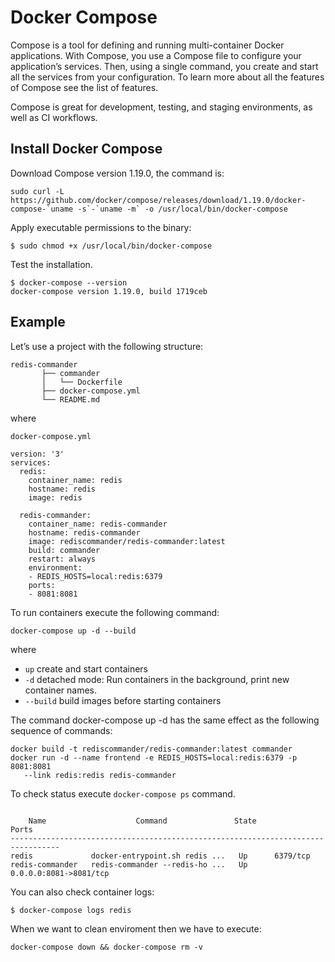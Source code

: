 
# Docker Compose

Compose is a tool for defining and running multi-container Docker applications. With Compose, you use a Compose file to configure your application’s services. Then, using a single command, you create and start all the services from your configuration. To learn more about all the features of Compose see the list of features.

Compose is great for development, testing, and staging environments, as well as CI workflows. 

## Install Docker Compose
Download Compose version 1.19.0, the command is:

```
sudo curl -L https://github.com/docker/compose/releases/download/1.19.0/docker-compose-`uname -s`-`uname -m` -o /usr/local/bin/docker-compose
```

Apply executable permissions to the binary:

```
$ sudo chmod +x /usr/local/bin/docker-compose

```

Test the installation.
```
$ docker-compose --version
docker-compose version 1.19.0, build 1719ceb
```

## Example

Let’s use a project with the following structure:
```
redis-commander
       ├── commander
       │   └── Dockerfile
       ├── docker-compose.yml
       └── README.md
```
where

`docker-compose.yml`
```
version: '3'
services:
  redis:
    container_name: redis
    hostname: redis
    image: redis

  redis-commander:
    container_name: redis-commander
    hostname: redis-commander
    image: rediscommander/redis-commander:latest
    build: commander
    restart: always
    environment:
    - REDIS_HOSTS=local:redis:6379
    ports:
    - 8081:8081
```

To run containers execute the following command:

```
docker-compose up -d --build
```
where
- `up` create and start containers
- `-d` detached mode: Run containers in the background, print new container names. 
- `--build` build images before starting containers

The command docker-compose up -d has the same effect as the following sequence of commands:
```
docker build -t rediscommander/redis-commander:latest commander
docker run -d --name frontend -e REDIS_HOSTS=local:redis:6379 -p 8081:8081
   --link redis:redis redis-commander
```

To check status execute `docker-compose ps` command.

```

    Name                    Command               State           Ports         
---------------------------------------------------------------------------------
redis             docker-entrypoint.sh redis ...   Up      6379/tcp              
redis-commander   redis-commander --redis-ho ...   Up      0.0.0.0:8081->8081/tcp

````

You can also check container logs:

```
$ docker-compose logs redis

```
When we want to clean enviroment then we have to execute:

```
docker-compose down && docker-compose rm -v
```




